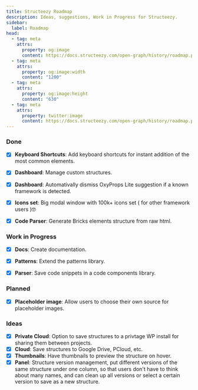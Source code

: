 ```yaml
---
title: Structeezy Roadmap
description: Ideas, suggestions, Work in Progress for Structeezy.
sidebar:
  label: Roadmap
head:
  - tag: meta
    attrs:
      property: og:image
      content: https://docs.structeezy.com/open-graph/history/roadmap.png
  - tag: meta
    attrs:
      property: og:image:width
      content: "1200"
  - tag: meta
    attrs:
      property: og:image:height
      content: "630"
  - tag: meta
    attrs:
      property: twitter:image
      content: https://docs.structeezy.com/open-graph/history/roadmap.png
---
```


### Done
- [x] **Keyboard Shortcuts**: Add keyboard shortcuts for instant addition of the most common elements.
- [x] **Dashboard**: Manage custom structures.
- [x] **Dashboard**: Automativally dismiss OxyProps Lite suggestion if a known framework is detected.
- [x] **Icons set**: Big modal window with 100k+ icons set ( for other framework users )🤓
- [x] **Code Parser**: Generate Bricks elements structure from raw html.


### Work in Progress

- [x] **Docs**: Create documentation.
- [x] **Patterns**: Extend the patterns library.
- [x] **Parser**: Save code snippets in a code components library.


### Planned
- [x] **Placeholder image**: Allow users to choose their own source for placeholder images.

### Ideas

- [x] **Private Cloud**: Option to save structures to a privtage WP install for sharing them between projects.
- [x] **Cloud**: Save structures to Google Drive, PCloud, etc.
- [x] **Thumbnails**: Have thumbnails to preview the structure on hover.
- [x] **Panel**: Structure version management, put different versions of the same structure under one column, so that users don't have to think about many names, and can clean up all versions or select a certain version to save as a new structure.
